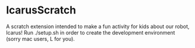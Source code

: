 # IcarusScratch
A scratch extension intended to make a fun activity for kids about our robot, Icarus! Run ./setup.sh in order to create the development environment (sorry mac users, L for you).
